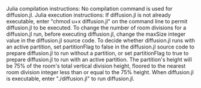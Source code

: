Julia compilation instructions: No compilation command is used for diffusion.jl.
Julia execution instructions: If diffusion.jl is not already executable, enter
"chmod u+x diffusion.jl" on the command line to permit diffusion.jl to be
executed. To change the number of room divisions for a diffusion.jl run, before
executing diffusion.jl, change the maxSize integer value in the diffusion.jl
source code. To decide whether diffusion.jl runs with an active partition, set
partitionFlag to false in the diffusion.jl source code to prepare diffusion.jl
to run without a partition, or set partitionFlag to true to prepare diffusion.jl
to run with an active partition. The partition's height will be 75% of the
room's total vertical division height, floored to the nearest room division
integer less than or equal to the 75% height. When diffusion.jl is executable,
enter "./diffusion.jl" to run diffusion.jl.
